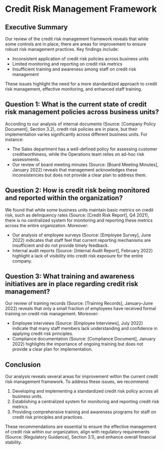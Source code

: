 # 

# Credit Risk Management Framework

## Executive Summary

Our review of the credit risk management framework reveals that while some controls are in place, there are areas for improvement to ensure robust risk management practices. Key findings include:

* Inconsistent application of credit risk policies across business units
* Limited monitoring and reporting on credit risk metrics
* Insufficient training and awareness among staff on credit risk management

These issues highlight the need for a more standardized approach to credit risk management, effective monitoring, and enhanced staff training.

## Question 1: What is the current state of credit risk management policies across business units?

According to our analysis of internal documents (Source: [Company Policy Document], Section 3.2), credit risk policies are in place, but their implementation varies significantly across different business units. For instance:

* The Sales department has a well-defined policy for assessing customer creditworthiness, while the Operations team relies on ad-hoc risk assessments.
* Our review of board meeting minutes (Source: [Board Meeting Minutes], January 2022) reveals that management acknowledges these inconsistencies but does not provide a clear plan to address them.

## Question 2: How is credit risk being monitored and reported within the organization?

We found that while some business units maintain basic metrics on credit risk, such as delinquency rates (Source: [Credit Risk Report], Q4 2021), there is no centralized system for monitoring and reporting these metrics across the entire organization. Moreover:

* Our analysis of employee surveys (Source: [Employee Survey], June 2022) indicates that staff feel that current reporting mechanisms are insufficient and do not provide timely feedback.
* Internal audit reports (Source: [Internal Audit Report], February 2022) highlight a lack of visibility into credit risk exposure for the entire company.

## Question 3: What training and awareness initiatives are in place regarding credit risk management?

Our review of training records (Source: [Training Records], January-June 2022) reveals that only a small fraction of employees have received formal training on credit risk management. Moreover:

* Employee interviews (Source: [Employee Interviews], July 2022) indicate that many staff members lack understanding and confidence in applying credit risk principles.
* Compliance documentation (Source: [Compliance Document], January 2022) highlights the importance of ongoing training but does not provide a clear plan for implementation.

## Conclusion

Our analysis reveals several areas for improvement within the current credit risk management framework. To address these issues, we recommend:

1. Developing and implementing a standardized credit risk policy across all business units.
2. Establishing a centralized system for monitoring and reporting credit risk metrics.
3. Providing comprehensive training and awareness programs for staff on credit risk principles and practices.

These recommendations are essential to ensure the effective management of credit risk within our organization, align with regulatory requirements (Source: [Regulatory Guidance], Section 3.1), and enhance overall financial stability.